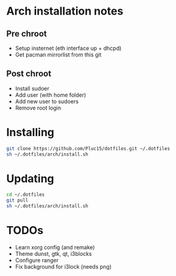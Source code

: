 # Arch installation notes

## Pre chroot

* Setup insternet (eth interface up + dhcpd)
* Get pacman mirrorlist from this git

## Post chroot

* Install sudoer
* Add user (with home folder)
* Add new user to sudoers
* Remove root login

# Installing

```bash
git clone https://github.com/Pluc15/dotfiles.git ~/.dotfiles
sh ~/.dotfiles/arch/install.sh
```

# Updating

```bash
cd ~/.dotfiles
git pull
sh ~/.dotfiles/arch/install.sh
```

# TODOs

* Learn xorg config (and remake)
* Theme dunst, gtk, qt, i3blocks
* Configure ranger
* Fix background for i3lock (needs png)